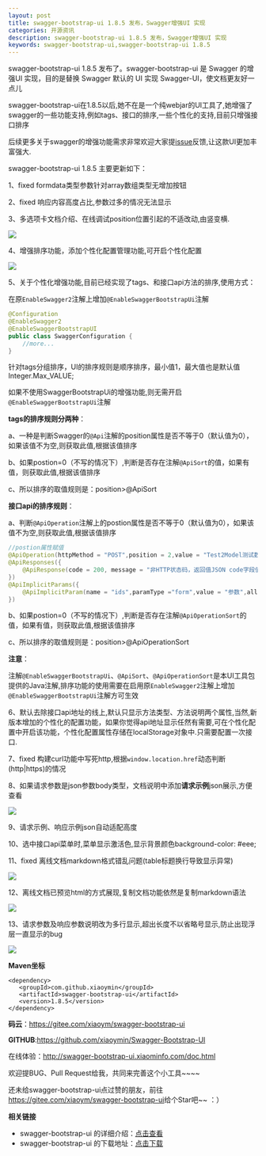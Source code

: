 ```yaml
---
layout: post
title: swagger-bootstrap-ui 1.8.5 发布，Swagger增强UI 实现
categories: 开源资讯
description: swagger-bootstrap-ui 1.8.5 发布，Swagger增强UI 实现
keywords: swagger-bootstrap-ui,swagger-bootstrap-ui 1.8.5
---
```


swagger-bootstrap-ui 1.8.5 发布了。swagger-bootstrap-ui 是 Swagger 的增强UI 实现，目的是替换 Swagger 默认的 UI 实现 Swagger-UI，使文档更友好一点儿

swagger-bootstrap-ui在1.8.5以后,她不在是一个纯webjar的UI工具了,她增强了swagger的一些功能支持,例如tags、接口的排序,一些个性化的支持,目前只增强接口排序

后续更多关于swagger的增强功能需求非常欢迎大家提[issue](https://gitee.com/xiaoym/swagger-bootstrap-ui/issues/new?issue%5Bassignee_id%5D=0&issue%5Bmilestone_id%5D=0)反馈,让这款UI更加丰富强大.

swagger-bootstrap-ui 1.8.5 主要更新如下：

1、fixed formdata类型参数针对array数组类型无增加按钮

2、fixed 响应内容高度占比,参数过多的情况无法显示

3、多选项卡文档介绍、在线调试position位置引起的不适改动,由竖变横.

![](/images/blog/swagger-bootstrap-ui-1.8.5-issue/tab-position.png)

4、增强排序功能，添加个性化配置管理功能,可开启个性化配置

![](/images/blog/swagger-bootstrap-ui-1.8.5-issue/exced1.gif)

5、关于个性化增强功能,目前已经实现了tags、和接口api方法的排序,使用方式：

在原`EnableSwagger2`注解上增加`@EnableSwaggerBootstrapUi`注解

```java
@Configuration
@EnableSwagger2
@EnableSwaggerBootstrapUI
public class SwaggerConfiguration {
 	//more...   
}
```

针对tags分组排序，UI的排序规则是顺序排序，最小值1，最大值也是默认值Integer.Max_VALUE;

如果不使用SwaggerBootstrapUi的增强功能,则无需开启`@EnableSwaggerBootstrapUi`注解

**tags的排序规则分两种**：

a、一种是判断Swagger的`@Api`注解的position属性是否不等于0（默认值为0），如果该值不为空,则获取此值,根据该值排序

b、如果postion=0（不写的情况下）,判断是否存在注解`@ApiSort`的值，如果有值，则获取此值,根据该值排序

c、所以排序的取值规则是：position>@ApiSort

**接口api的排序规则**：

a、判断`@ApiOperation`注解上的postion属性是否不等于0（默认值为0），如果该值不为空,则获取此值,根据该值排序

```java
//postion属性赋值
@ApiOperation(httpMethod = "POST",position = 2,value = "Test2Model测试数组参数，多个",response=Test2Model.class)
@ApiResponses({
    @ApiResponse(code = 200, message = "非HTTP状态码，返回值JSON code字段值，描述：成功")
})
@ApiImplicitParams({
    @ApiImplicitParam(name = "ids",paramType ="form",value = "参数",allowMultiple = true, required = true)
})
```

b、如果postion=0（不写的情况下）,判断是否存在注解`@ApiOperationSort`的值，如果有值，则获取此值,根据该值排序

c、所以排序的取值规则是：position>@ApiOperationSort

**注意**：

注解`@EnableSwaggerBootstrapUi`、`@ApiSort`、`@ApiOperationSort`是本UI工具包提供的Java注解,排序功能的使用需要在启用原`EnableSwagger2`注解上增加`@EnableSwaggerBootstrapUi`注解方可生效

6、默认去除接口api地址的线上,默认只显示方法类型、方法说明两个属性,当然,新版本增加的个性化的配置功能，如果你觉得api地址显示任然有需要,可在个性化配置中开启该功能，个性化配置属性存储在localStorage对象中.只需要配置一次接口.

7、fixed 构建curl功能中写死http,根据`window.location.href`动态判断(http|https)的情况

8、如果请求参数是json参数body类型，文档说明中添加**请求示例**json展示,方便查看

![](/images/blog/swagger-bootstrap-ui-1.8.5-issue/request-json.png)

9、请求示例、响应示例json自动适配高度

10、选中接口api菜单时,菜单显示激活色,显示背景颜色background-color: #eee;

11、fixed 离线文档markdown格式错乱问题(table标题换行导致显示异常)

![](/images/blog/swagger-bootstrap-ui-1.8.5-issue/md.png)

12、离线文档已预览html的方式展现,复制文档功能依然是复制markdown语法

![](/images/blog/swagger-bootstrap-ui-1.8.5-issue/md-copy.png)

13、请求参数及响应参数说明改为多行显示,超出长度不以省略号显示,防止出现浮层一直显示的bug

![](/images/blog/swagger-bootstrap-ui-1.8.5-issue/br.png)

**Maven坐标**

```
<dependency>
   <groupId>com.github.xiaoymin</groupId>
   <artifactId>swagger-bootstrap-ui</artifactId>
   <version>1.8.5</version>
</dependency>
```

**码云**：<https://gitee.com/xiaoym/swagger-bootstrap-ui>

**GITHUB**:<https://github.com/xiaoymin/Swagger-Bootstrap-UI>

在线体验：<http://swagger-bootstrap-ui.xiaominfo.com/doc.html>

欢迎提BUG、Pull Request给我，共同来完善这个小工具~~~~

还未给swagger-bootstrap-ui点过赞的朋友，前往<https://gitee.com/xiaoym/swagger-bootstrap-ui>给个Star吧~~ ：）



**相关链接**

- swagger-bootstrap-ui 的详细介绍：[点击查看](https://www.oschina.net/p/swagger-bootstrap-ui)
- swagger-bootstrap-ui 的下载地址：[点击下载](https://git.oschina.net/xiaoym/swagger-bootstrap-ui/releases)